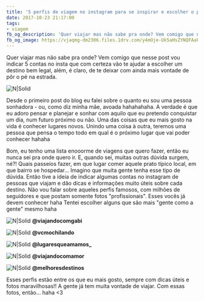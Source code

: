 ```yaml
---
title: '5 perfis de viagem no instagram para se inspirar e escolher o próximo destino'
date: 2017-10-23 21:17:00
tags:  
- viagem
fb_og_description: 'Quer viajar mas não sabe pra onde? Vem comigo que nesse post vou indicar 5 contas no insta que com certeza vão te ajudar a escolher um destino bem legal, além, é claro, de te deixar com ainda mais vontade de pôr o pé na estrada.'
fb_og_image: https://vjaqmg-dm2306.files.1drv.com/y4mOje-Uk5aHsZYNQFAakXGyZ54QyQZywR2U__p0Fsyr-_cqFKbBaOmZ_4DIPXcnltwVzUMxggnHn9I3Vj5h_JZ7U5bl6HxLJj0N3nalEicPGEiQVt1aRTzDL_vmm6btm24FS7qItMQxsB78wvoyw_YJvFT5aQ-8toy9RzqrXWE-YwzvNNsiXSZvLP5iFLHnsHngedkLuPrRPOoCn8s28iovQ?width=660&height=495&cropmode=none
---
```


Quer viajar mas não sabe pra onde?
Vem comigo que nesse post vou indicar 5 contas no insta que com certeza vão te ajudar a escolher um destino bem legal, além, é claro, de te deixar com ainda mais vontade de pôr o pé na estrada.

![N|Solid](https://vjaqmg-dm2306.files.1drv.com/y4mOje-Uk5aHsZYNQFAakXGyZ54QyQZywR2U__p0Fsyr-_cqFKbBaOmZ_4DIPXcnltwVzUMxggnHn9I3Vj5h_JZ7U5bl6HxLJj0N3nalEicPGEiQVt1aRTzDL_vmm6btm24FS7qItMQxsB78wvoyw_YJvFT5aQ-8toy9RzqrXWE-YwzvNNsiXSZvLP5iFLHnsHngedkLuPrRPOoCn8s28iovQ?width=660&height=495&cropmode=none)

<!-- more -->

Desde o primeiro post do blog eu falei sobre o quanto eu sou uma pessoa sonhadora - ou, como diz minha mãe, avoada hahahahaha. A verdade é que eu adoro pensar e planejar e sonhar com aquilo que eu pretendo conquistar um dia, num futuro próximo ou não. 
Uma das coisas que eu mais gosto na vida é conhecer lugares novos.
Unindo uma coisa à outra, teremos uma pessoa que pensa o tempo todo em qual é o próximo lugar que vai poder conhecer hahaha

Bom, eu tenho uma lista enooorme de viagens que quero fazer, então eu nunca sei pra onde quero ir. 
E, quando sei, muitas outras dúvida surgem, né?! Quais passeios fazer, em que lugar comer aquele prato típico local, em que bairro se hospedar... 
Imagino que muita gente tenha esse tipo de dúvida. Então tive a ideia de indicar algumas contas no instagram de pessoas que viajam e dão dicas e informações muito úteis sobre cada destino. 
Não vou falar sobre aqueles perfis famosos, com milhões de seguidores e que postam somente fotos "profissionais". Esses vocês já devem conhecer haha
Tentei escolher alguns que são mais "gente como a gente" mesmo haha


![N|Solid](https://vjbzpa-dm2306.files.1drv.com/y4mgrtV68Kcb9hDe-12LSvYx2v6YThrF1PWf3eVvqgbC9Nxq73AoQKYwgrbpOkn2hmSIl7AGwGwNvs3PLQoT6HZSMDfuGE8GJgbH4VnnUzoSzj26hPLzkaeN2WsT7GkQfT7n5VO-IEzW_Z4MZv5TTJwaxEKi7KO4wM2YXSh2-OuhN8udXCGOJzB9N6UDrtAjvlu6EEOiIStO2yzXbsjmJ4kFQ?width=660&height=528&cropmode=none)
**@viajandocomgabi**


![N|Solid](https://vjci3g-dm2306.files.1drv.com/y4mdJC8lq9joiB82Oi7IihR_-lzRzHkXtYrISprooC2GNdOakalToiF0wFYyD3EwFj8heXite3YsiZo9R3PJTSi8xfp0ckj7NQ5q-VxYMVPGHhlVuMa7ulAdh5lYJhu6soNTVk8ElifYem5Lldt6qbF8YwmQmdnpXATNa_r0EwGanszhEESZxT5GXYsvvFjcEtZ3nGFN03oaMR9EYVRuBd3jA?width=660&height=528&cropmode=none)
**@vcmochilando**

![N|Solid](https://vjdfdg-dm2306.files.1drv.com/y4mnPIYsn5uTjMbChr1Lj7uBECVEWH9hbaxWfa3mgu5IiRVzt_74AvU46GgX0z0Ygmwml7bNNoFZDkwW9edCIxeD221HufRAuskiJdBK0H-pUgkW9Smig9USSt4zNiPO9LlxLJP2p1ABkSC_TEXzAa6sGzC6sliEl6CJ9gNNfXLlkfkkRQRN3nSJiufWmy3ZbW4kOu5m3yxSAQNTA4hQ4bMIA?width=660&height=528&cropmode=none)
**@lugaresqueamamos_**

![N|Solid](https://vjajuw-dm2306.files.1drv.com/y4mq0nlZwVvUHbxryqRKbquFCxrKbbm917L3WWJ_ZzCVCPUfVcUJLmwKFpc4fxdcN6IuhtVN0JkKm5fm0h4oCzrK0T1LK0ofn6XE6ZJ8z-TG7kkG2GfdJURZPwkp2mMKRuVBbqEHf5Co8k7hLVWuqiCLpINhPclyloJcpKfopa_vHmUQS4pgTiqV4byHyaBpAc5W59AjRT4d8EnSABpwbmrTQ?width=660&height=528&cropmode=none)
**@viajandocomamor**

![N|Solid](https://vjcpxw-dm2306.files.1drv.com/y4m8Ht6BhWFAK2A3d5J9MdRuqWG1gCxgLgqQ2-yNCyQnSSOhX6YwQBueQwk9yqDFwpWpgv9KjytuBSgVnWQbL50E1ntE_M4sMpj8_mkbJKUO9nrFkkEhqxbbw3NHp8Dwi1iLFE8zSoxTM7QhymL6iL83oVHITPL7hZA2quv0IB3Ost0xOnVh2UianEZXnAdvHnnsNDDrQ6hwWhO1l9FA0cYkA?width=660&height=528&cropmode=none)
**@melhoresdestinos**

Esses perfis estão entre os que eu mais gosto, sempre com dicas úteis e fotos maravilhosas!!
A gente já tem muita vontade de viajar. Com essas fotos, então... haha <3
